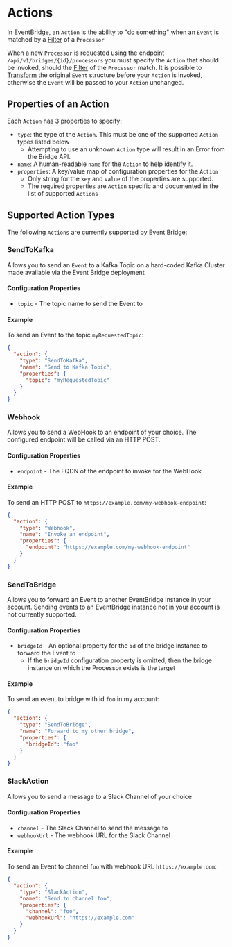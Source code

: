 # Actions

In EventBridge, an `Action` is the ability to "do something" when an `Event` is matched by a [Filter](FILTERS.md) of a `Processor`

When a new `Processor` is requested using the endpoint `/api/v1/bridges/{id}/processors` you must specify the `Action` that should be invoked, should the [Filter](FILTERS.md) of the `Processor` match. 
It is possible to [Transform](TRANSFORMATIONS.md) the original `Event` structure before your `Action` is invoked, otherwise the `Event` will be passed to your `Action` unchanged.

## Properties of an Action

Each `Action` has 3 properties to specify:

- `type`: the type of the `Action`. This must be one of the supported `Action` types listed below
    - Attempting to use an unknown `Action` type will result in an Error from the Bridge API.
- `name`: A human-readable `name` for the `Action` to help identify it.
- `properties`: A key/value map of configuration properties for the `Action`
  - Only string for the `key` and `value` of the properties are supported.
  - The required properties are `Action` specific and documented in the list of supported `Actions`

## Supported Action Types

The following `Actions` are currently supported by Event Bridge:

### SendToKafka

Allows you to send an `Event` to a Kafka Topic on a hard-coded Kafka Cluster made available via the Event Bridge deployment

#### Configuration Properties

* `topic` - The topic name to send the Event to

#### Example

To send an Event to the topic `myRequestedTopic`:

```json
{
  "action": {
    "type": "SendToKafka",
    "name": "Send to Kafka Topic",
    "properties": {
      "topic": "myRequestedTopic"
    }
  }
}
```
### Webhook

Allows you to send a WebHook to an endpoint of your choice. The configured endpoint will be called via an HTTP POST.

#### Configuration Properties

* `endpoint` - The FQDN of the endpoint to invoke for the WebHook

#### Example

To send an HTTP POST to `https://example.com/my-webhook-endpoint`:

```json
{
  "action": {
    "type": "Webhook",
    "name": "Invoke an endpoint",
    "properties": {
      "endpoint": "https://example.com/my-webhook-endpoint"
    }
  }
}
```

### SendToBridge

Allows you to forward an Event to another EventBridge Instance in your account. Sending events to an EventBridge instance not in your
account is not currently supported.

#### Configuration Properties

* `bridgeId` - An optional property for the `id` of the bridge instance to forward the Event to
  * If the `bridgeId` configuration property is omitted, then the bridge instance on which the Processor exists is the target 

#### Example

To send an event to bridge with id `foo` in my account:

```json
{
  "action": {
    "type": "SendToBridge",
    "name": "Forward to my other bridge",
    "properties": {
      "bridgeId": "foo"
    }
  }
}
```

### SlackAction

Allows you to send a message to a Slack Channel of your choice

#### Configuration Properties

* `channel` - The Slack Channel to send the message to
* `webhookUrl` - The webhook URL for the Slack Channel

#### Example

To send an Event to channel `foo` with webhook URL `https://example.com`:

```json
{
  "action": {
    "type": "SlackAction",
    "name": "Send to channel foo",
    "properties": {
      "channel": "foo",
      "webhookUrl": "https://example.com"
    }
  }
}
```